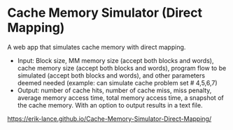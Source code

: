 # Cache Memory Simulator (Direct Mapping)
A web app that simulates cache memory with direct mapping.

- Input: Block size, MM memory size (accept both blocks and words), cache memory size (accept both blocks and words), program flow to be simulated (accept both blocks and words), and other parameters deemed needed (example: can simulate cache problem set # 4,5,6,7)
- Output: number of cache hits, number of cache miss, miss penalty, average memory access time, total memory access time, a snapshot of the cache memory. With an option to output results in a text file.

https://erik-lance.github.io/Cache-Memory-Simulator-Direct-Mapping/
